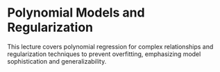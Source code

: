 # Polynomial Models and Regularization
This lecture covers polynomial regression for complex relationships and regularization techniques to prevent overfitting, emphasizing model sophistication and generalizability.
